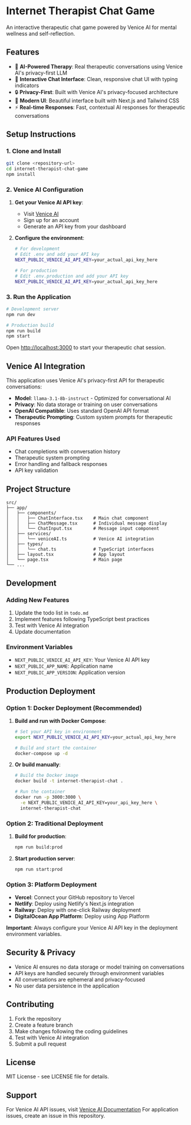 # Internet Therapist Chat Game

An interactive therapeutic chat game powered by Venice AI for mental wellness and self-reflection.

## Features

- 🤖 **AI-Powered Therapy**: Real therapeutic conversations using Venice AI's privacy-first LLM
- 💬 **Interactive Chat Interface**: Clean, responsive chat UI with typing indicators
- 🔒 **Privacy-First**: Built with Venice AI's privacy-focused architecture
- 🎨 **Modern UI**: Beautiful interface built with Next.js and Tailwind CSS
- ⚡ **Real-time Responses**: Fast, contextual AI responses for therapeutic conversations

## Setup Instructions

### 1. Clone and Install

```bash
git clone <repository-url>
cd internet-therapist-chat-game
npm install
```

### 2. Venice AI Configuration

1. **Get your Venice AI API key**:
   - Visit [Venice AI](https://venice.ai)
   - Sign up for an account
   - Generate an API key from your dashboard

2. **Configure the environment**:
   ```bash
   # For development
   # Edit .env and add your API key
   NEXT_PUBLIC_VENICE_AI_API_KEY=your_actual_api_key_here
   
   # For production
   # Edit .env.production and add your API key
   NEXT_PUBLIC_VENICE_AI_API_KEY=your_actual_api_key_here
   ```

### 3. Run the Application

```bash
# Development server
npm run dev

# Production build
npm run build
npm start
```

Open [http://localhost:3000](http://localhost:3000) to start your therapeutic chat session.

## Venice AI Integration

This application uses Venice AI's privacy-first API for therapeutic conversations:

- **Model**: `llama-3.1-8b-instruct` - Optimized for conversational AI
- **Privacy**: No data storage or training on user conversations
- **OpenAI Compatible**: Uses standard OpenAI API format
- **Therapeutic Prompting**: Custom system prompts for therapeutic responses

### API Features Used

- Chat completions with conversation history
- Therapeutic system prompting
- Error handling and fallback responses
- API key validation

## Project Structure

```
src/
├── app/
│   ├── components/
│   │   ├── ChatInterface.tsx    # Main chat component
│   │   ├── ChatMessage.tsx      # Individual message display
│   │   └── ChatInput.tsx        # Message input component
│   ├── services/
│   │   └── veniceAI.ts          # Venice AI integration
│   ├── types/
│   │   └── chat.ts              # TypeScript interfaces
│   ├── layout.tsx               # App layout
│   └── page.tsx                 # Main page
└── ...
```

## Development

### Adding New Features

1. Update the todo list in `todo.md`
2. Implement features following TypeScript best practices
3. Test with Venice AI integration
4. Update documentation

### Environment Variables

- `NEXT_PUBLIC_VENICE_AI_API_KEY`: Your Venice AI API key
- `NEXT_PUBLIC_APP_NAME`: Application name
- `NEXT_PUBLIC_APP_VERSION`: Application version

## Production Deployment

### Option 1: Docker Deployment (Recommended)

1. **Build and run with Docker Compose**:
   ```bash
   # Set your API key in environment
   export NEXT_PUBLIC_VENICE_AI_API_KEY=your_actual_api_key_here
   
   # Build and start the container
   docker-compose up -d
   ```

2. **Or build manually**:
   ```bash
   # Build the Docker image
   docker build -t internet-therapist-chat .
   
   # Run the container
   docker run -p 3000:3000 \
     -e NEXT_PUBLIC_VENICE_AI_API_KEY=your_api_key_here \
     internet-therapist-chat
   ```

### Option 2: Traditional Deployment

1. **Build for production**:
   ```bash
   npm run build:prod
   ```

2. **Start production server**:
   ```bash
   npm run start:prod
   ```

### Option 3: Platform Deployment

- **Vercel**: Connect your GitHub repository to Vercel
- **Netlify**: Deploy using Netlify's Next.js integration
- **Railway**: Deploy with one-click Railway deployment
- **DigitalOcean App Platform**: Deploy using App Platform

**Important**: Always configure your Venice AI API key in the deployment environment variables.

## Security & Privacy

- Venice AI ensures no data storage or model training on conversations
- API keys are handled securely through environment variables
- All conversations are ephemeral and privacy-focused
- No user data persistence in the application

## Contributing

1. Fork the repository
2. Create a feature branch
3. Make changes following the coding guidelines
4. Test with Venice AI integration
5. Submit a pull request

## License

MIT License - see LICENSE file for details.

## Support

For Venice AI API issues, visit [Venice AI Documentation](https://docs.venice.ai)
For application issues, create an issue in this repository.
